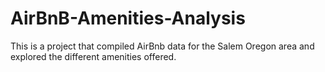 # AirBnB-Amenities-Analysis
This is a project that compiled AirBnb data for the Salem Oregon area and explored the different amenities offered. 
